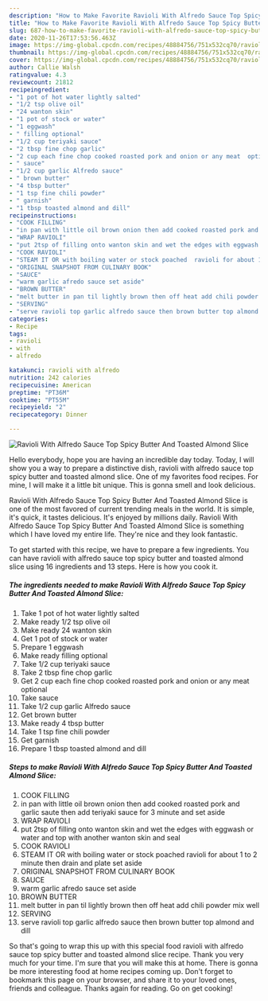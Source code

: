 ```yaml
---
description: "How to Make Favorite Ravioli With Alfredo Sauce Top Spicy Butter And Toasted Almond Slice"
title: "How to Make Favorite Ravioli With Alfredo Sauce Top Spicy Butter And Toasted Almond Slice"
slug: 687-how-to-make-favorite-ravioli-with-alfredo-sauce-top-spicy-butter-and-toasted-almond-slice
date: 2020-11-26T17:53:56.463Z
image: https://img-global.cpcdn.com/recipes/48884756/751x532cq70/ravioli-with-alfredo-sauce-top-spicy-butter-and-toasted-almond-slice-recipe-main-photo.jpg
thumbnail: https://img-global.cpcdn.com/recipes/48884756/751x532cq70/ravioli-with-alfredo-sauce-top-spicy-butter-and-toasted-almond-slice-recipe-main-photo.jpg
cover: https://img-global.cpcdn.com/recipes/48884756/751x532cq70/ravioli-with-alfredo-sauce-top-spicy-butter-and-toasted-almond-slice-recipe-main-photo.jpg
author: Callie Walsh
ratingvalue: 4.3
reviewcount: 21812
recipeingredient:
- "1 pot of hot water lightly salted"
- "1/2 tsp olive oil"
- "24 wanton skin"
- "1 pot of stock or water"
- "1 eggwash"
- " filling optional"
- "1/2 cup teriyaki sauce"
- "2 tbsp fine chop garlic"
- "2 cup each fine chop cooked roasted pork and onion or any meat  optional"
- " sauce"
- "1/2 cup garlic Alfredo sauce"
- " brown butter"
- "4 tbsp butter"
- "1 tsp fine chili powder"
- " garnish"
- "1 tbsp toasted almond and dill"
recipeinstructions:
- "COOK FILLING"
- "in pan with little oil brown onion then add cooked roasted pork and garlic saute then add teriyaki sauce for 3 minute and set aside"
- "WRAP RAVIOLI"
- "put 2tsp of filling onto wanton skin and wet the edges with eggwash or water and top with another wanton skin and  seal"
- "COOK RAVIOLI"
- "STEAM IT OR with boiling water or stock poached  ravioli for about 1 to 2 minute then drain and plate  set aside"
- "ORIGINAL SNAPSHOT FROM CULINARY BOOK"
- "SAUCE"
- "warm garlic afredo sauce set aside"
- "BROWN BUTTER"
- "melt butter in pan til lightly brown then off heat add chili powder mix well"
- "SERVING"
- "serve ravioli top garlic alfredo sauce then brown butter top almond and dill"
categories:
- Recipe
tags:
- ravioli
- with
- alfredo

katakunci: ravioli with alfredo 
nutrition: 242 calories
recipecuisine: American
preptime: "PT36M"
cooktime: "PT55M"
recipeyield: "2"
recipecategory: Dinner

---
```



![Ravioli With Alfredo Sauce Top Spicy Butter And Toasted Almond Slice](https://img-global.cpcdn.com/recipes/48884756/751x532cq70/ravioli-with-alfredo-sauce-top-spicy-butter-and-toasted-almond-slice-recipe-main-photo.jpg)

Hello everybody, hope you are having an incredible day today. Today, I will show you a way to prepare a distinctive dish, ravioli with alfredo sauce top spicy butter and toasted almond slice. One of my favorites food recipes. For mine, I will make it a little bit unique. This is gonna smell and look delicious.

Ravioli With Alfredo Sauce Top Spicy Butter And Toasted Almond Slice is one of the most favored of current trending meals in the world. It is simple, it's quick, it tastes delicious. It's enjoyed by millions daily. Ravioli With Alfredo Sauce Top Spicy Butter And Toasted Almond Slice is something which I have loved my entire life. They're nice and they look fantastic.




To get started with this recipe, we have to prepare a few ingredients. You can have ravioli with alfredo sauce top spicy butter and toasted almond slice using 16 ingredients and 13 steps. Here is how you cook it.

<!--inarticleads1-->

##### The ingredients needed to make Ravioli With Alfredo Sauce Top Spicy Butter And Toasted Almond Slice:

1. Take 1 pot of hot water lightly salted
1. Make ready 1/2 tsp olive oil
1. Make ready 24 wanton skin
1. Get 1 pot of stock or water
1. Prepare 1 eggwash
1. Make ready  filling optional
1. Take 1/2 cup teriyaki sauce
1. Take 2 tbsp fine chop garlic
1. Get 2 cup each fine chop cooked roasted pork and onion or any meat  optional
1. Take  sauce
1. Take 1/2 cup garlic Alfredo sauce
1. Get  brown butter
1. Make ready 4 tbsp butter
1. Take 1 tsp fine chili powder
1. Get  garnish
1. Prepare 1 tbsp toasted almond and dill




<!--inarticleads2-->

##### Steps to make Ravioli With Alfredo Sauce Top Spicy Butter And Toasted Almond Slice:

1. COOK FILLING
1. in pan with little oil brown onion then add cooked roasted pork and garlic saute then add teriyaki sauce for 3 minute and set aside
1. WRAP RAVIOLI
1. put 2tsp of filling onto wanton skin and wet the edges with eggwash or water and top with another wanton skin and  seal
1. COOK RAVIOLI
1. STEAM IT OR with boiling water or stock poached  ravioli for about 1 to 2 minute then drain and plate  set aside
1. ORIGINAL SNAPSHOT FROM CULINARY BOOK
1. SAUCE
1. warm garlic afredo sauce set aside
1. BROWN BUTTER
1. melt butter in pan til lightly brown then off heat add chili powder mix well
1. SERVING
1. serve ravioli top garlic alfredo sauce then brown butter top almond and dill




So that's going to wrap this up with this special food ravioli with alfredo sauce top spicy butter and toasted almond slice recipe. Thank you very much for your time. I'm sure that you will make this at home. There is gonna be more interesting food at home recipes coming up. Don't forget to bookmark this page on your browser, and share it to your loved ones, friends and colleague. Thanks again for reading. Go on get cooking!
